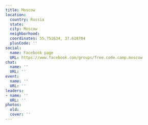 ```yaml
---
title: Moscow
location:
  country: Russia
  state: 
  city: Moscow
  neighborhood: 
  coordinates: 55.751634, 37.618704
  plusCode: ''
social:
  name: Facebook page
  URL: https://www.facebook.com/groups/free.code.camp.moscow
chat:
  name: ''
  URL: ''
event:
  name: ''
  URL: ''
leaders:
- name: ''
  URL: ''
photos:
  old: 
  cover: ''
---
```

